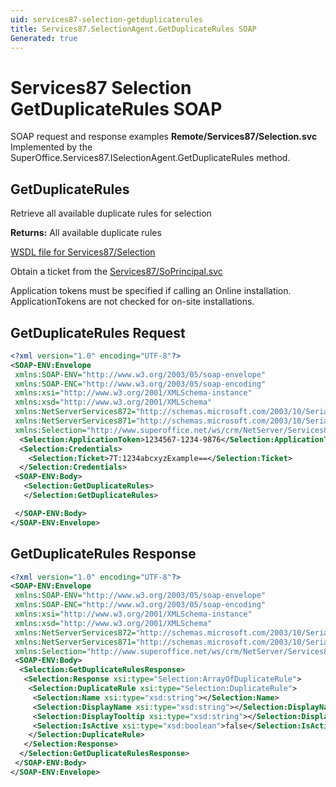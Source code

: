 ```yaml
---
uid: services87-selection-getduplicaterules
title: Services87.SelectionAgent.GetDuplicateRules SOAP
Generated: true
---
```


# Services87 Selection GetDuplicateRules SOAP

SOAP request and response examples **Remote/Services87/Selection.svc**
Implemented by the <see cref="M:SuperOffice.Services87.ISelectionAgent.GetDuplicateRules">SuperOffice.Services87.ISelectionAgent.GetDuplicateRules</see> method.

## GetDuplicateRules

Retrieve all available duplicate rules for selection


**Returns:** All available duplicate rules


[WSDL file for Services87/Selection](../Services87-Selection.md)

Obtain a ticket from the [Services87/SoPrincipal.svc](../SoPrincipal/index.md)

Application tokens must be specified if calling an Online installation. ApplicationTokens are not checked for on-site installations.

## GetDuplicateRules Request

```xml
<?xml version="1.0" encoding="UTF-8"?>
<SOAP-ENV:Envelope
 xmlns:SOAP-ENV="http://www.w3.org/2003/05/soap-envelope"
 xmlns:SOAP-ENC="http://www.w3.org/2003/05/soap-encoding"
 xmlns:xsi="http://www.w3.org/2001/XMLSchema-instance"
 xmlns:xsd="http://www.w3.org/2001/XMLSchema"
 xmlns:NetServerServices872="http://schemas.microsoft.com/2003/10/Serialization/Arrays"
 xmlns:NetServerServices871="http://schemas.microsoft.com/2003/10/Serialization/"
 xmlns:Selection="http://www.superoffice.net/ws/crm/NetServer/Services87">
  <Selection:ApplicationToken>1234567-1234-9876</Selection:ApplicationToken>
  <Selection:Credentials>
    <Selection:Ticket>7T:1234abcxyzExample==</Selection:Ticket>
  </Selection:Credentials>
 <SOAP-ENV:Body>
   <Selection:GetDuplicateRules>
   </Selection:GetDuplicateRules>

 </SOAP-ENV:Body>
</SOAP-ENV:Envelope>

```


## GetDuplicateRules Response

```xml
<?xml version="1.0" encoding="UTF-8"?>
<SOAP-ENV:Envelope
 xmlns:SOAP-ENV="http://www.w3.org/2003/05/soap-envelope"
 xmlns:SOAP-ENC="http://www.w3.org/2003/05/soap-encoding"
 xmlns:xsi="http://www.w3.org/2001/XMLSchema-instance"
 xmlns:xsd="http://www.w3.org/2001/XMLSchema"
 xmlns:NetServerServices872="http://schemas.microsoft.com/2003/10/Serialization/Arrays"
 xmlns:NetServerServices871="http://schemas.microsoft.com/2003/10/Serialization/"
 xmlns:Selection="http://www.superoffice.net/ws/crm/NetServer/Services87">
 <SOAP-ENV:Body>
  <Selection:GetDuplicateRulesResponse>
   <Selection:Response xsi:type="Selection:ArrayOfDuplicateRule">
    <Selection:DuplicateRule xsi:type="Selection:DuplicateRule">
     <Selection:Name xsi:type="xsd:string"></Selection:Name>
     <Selection:DisplayName xsi:type="xsd:string"></Selection:DisplayName>
     <Selection:DisplayTooltip xsi:type="xsd:string"></Selection:DisplayTooltip>
     <Selection:IsActive xsi:type="xsd:boolean">false</Selection:IsActive>
    </Selection:DuplicateRule>
   </Selection:Response>
  </Selection:GetDuplicateRulesResponse>
 </SOAP-ENV:Body>
</SOAP-ENV:Envelope>

```

